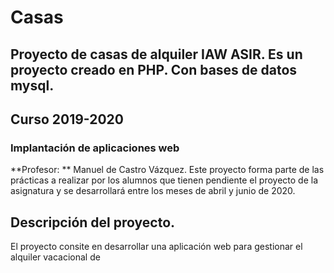 # Casas
Proyecto de casas de alquiler IAW ASIR.
Es un proyecto creado en PHP.
Con bases de datos mysql.
---
## Curso 2019-2020
### Implantación de aplicaciones web
**Profesor: ** Manuel de Castro Vázquez.
Este proyecto forma parte de las prácticas a realizar por los alumnos que tienen pendiente el proyecto de la asignatura y se desarrollará entre los meses de abril y junio de 2020.

## Descripción del proyecto.
El proyecto consite en desarrollar una aplicación web para gestionar el alquiler vacacional de
